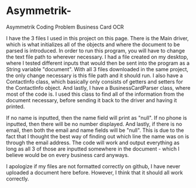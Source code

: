 # Asymmetrik-
Asymmetrik Coding Problem
Business Card OCR


  I have the 3 files I used in this project on this page. There is the Main driver, which is what initializes all of the objects and where the document to be parsed is introduced. In order to run this program, you will have to change the text file path to wherever necessary. I had a file created on my desktop, where I tested different inputs that would then be sent into the program as a String variable "document". With all 3 files downloaded in the same project, the only change necessary is this file path and it should run. I also have a ContactInfo class, which basically only consists of getters and setters for the ContactInfo object. And lastly, I have a BusinessCardParser class, where most of the code is. I used this class to find all of the information from the document necessary, before sending it back to the driver and having it printed.
   
   If no name is inputted, then the name field will print as "null". If no phone is inputted, then there will be no number displayed. And lastly, if there is no email, then both the email and name fields will be "null". This is due to the fact that I thought the best way of finding out which line the name was on is through the email address. The code will work and output everything as long as all 3 of those are inputted somewhere in the document - which I believe would be on every business card anyways. 
   
   I apologize if my files are not formatted correctly on github, I have never uploaded a document here before. However, I think that it should all work correctly. 
